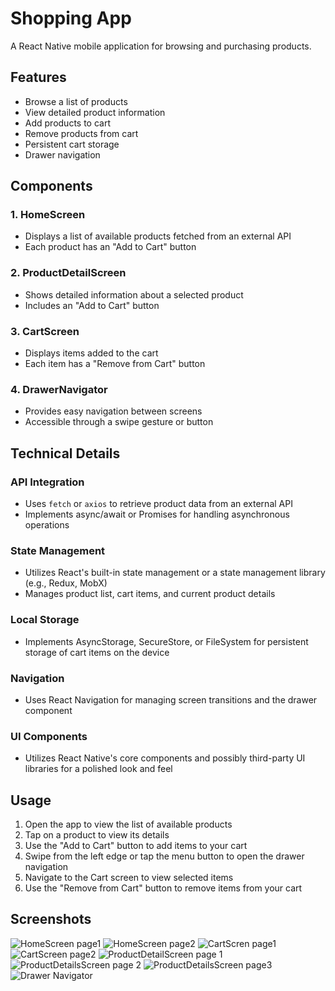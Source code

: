 # Shopping App

A React Native mobile application for browsing and purchasing products.

## Features

- Browse a list of products
- View detailed product information
- Add products to cart
- Remove products from cart
- Persistent cart storage
- Drawer navigation

## Components

### 1. HomeScreen
- Displays a list of available products fetched from an external API
- Each product has an "Add to Cart" button

### 2. ProductDetailScreen
- Shows detailed information about a selected product
- Includes an "Add to Cart" button

### 3. CartScreen
- Displays items added to the cart
- Each item has a "Remove from Cart" button

### 4. DrawerNavigator
- Provides easy navigation between screens
- Accessible through a swipe gesture or button

## Technical Details

### API Integration
- Uses `fetch` or `axios` to retrieve product data from an external API
- Implements async/await or Promises for handling asynchronous operations

### State Management
- Utilizes React's built-in state management or a state management library (e.g., Redux, MobX)
- Manages product list, cart items, and current product details

### Local Storage
- Implements AsyncStorage, SecureStore, or FileSystem for persistent storage of cart items on the device

### Navigation
- Uses React Navigation for managing screen transitions and the drawer component

### UI Components
- Utilizes React Native's core components and possibly third-party UI libraries for a polished look and feel

## Usage

1. Open the app to view the list of available products
2. Tap on a product to view its details
3. Use the "Add to Cart" button to add items to your cart
4. Swipe from the left edge or tap the menu button to open the drawer navigation
5. Navigate to the Cart screen to view selected items
6. Use the "Remove from Cart" button to remove items from your cart

## Screenshots

![HomeScreen page1](screenshot/Image1.jpg)
![HomeScreen page2](screenshot/Image2.jpg)
![CartScren page1](screenshot/Image3.jpg)
![CartScreen page2](screenshot/Image4.jpg)
![ProductDetailScreen page 1](screenshot/Image5.jpg)
![ProductDetailsScreen page 2](screenshot/Image6.jpg)
![ProductDetailsScreen page3](screenshot/Image7.jpg)
![Drawer Navigator](screenshot/Image8.jpg)
